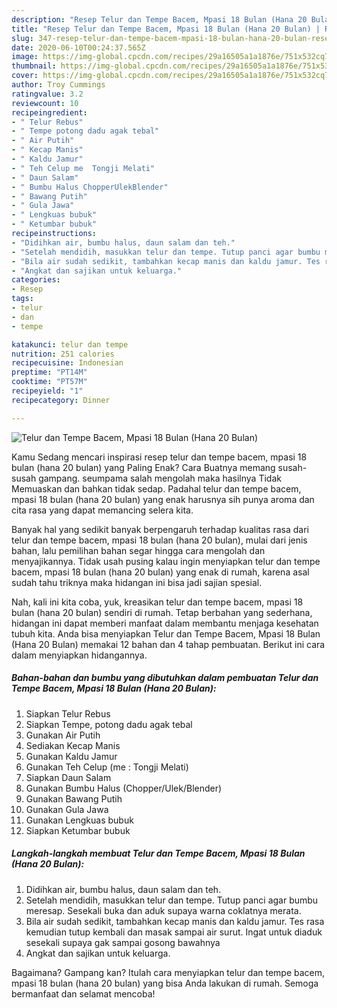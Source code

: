 ```yaml
---
description: "Resep Telur dan Tempe Bacem, Mpasi 18 Bulan (Hana 20 Bulan) | Resep Bumbu Telur dan Tempe Bacem, Mpasi 18 Bulan (Hana 20 Bulan) Yang Mudah Dan Praktis"
title: "Resep Telur dan Tempe Bacem, Mpasi 18 Bulan (Hana 20 Bulan) | Resep Bumbu Telur dan Tempe Bacem, Mpasi 18 Bulan (Hana 20 Bulan) Yang Mudah Dan Praktis"
slug: 347-resep-telur-dan-tempe-bacem-mpasi-18-bulan-hana-20-bulan-resep-bumbu-telur-dan-tempe-bacem-mpasi-18-bulan-hana-20-bulan-yang-mudah-dan-praktis
date: 2020-06-10T00:24:37.565Z
image: https://img-global.cpcdn.com/recipes/29a16505a1a1876e/751x532cq70/telur-dan-tempe-bacem-mpasi-18-bulan-hana-20-bulan-foto-resep-utama.jpg
thumbnail: https://img-global.cpcdn.com/recipes/29a16505a1a1876e/751x532cq70/telur-dan-tempe-bacem-mpasi-18-bulan-hana-20-bulan-foto-resep-utama.jpg
cover: https://img-global.cpcdn.com/recipes/29a16505a1a1876e/751x532cq70/telur-dan-tempe-bacem-mpasi-18-bulan-hana-20-bulan-foto-resep-utama.jpg
author: Troy Cummings
ratingvalue: 3.2
reviewcount: 10
recipeingredient:
- " Telur Rebus"
- " Tempe potong dadu agak tebal"
- " Air Putih"
- " Kecap Manis"
- " Kaldu Jamur"
- " Teh Celup me  Tongji Melati"
- " Daun Salam"
- " Bumbu Halus ChopperUlekBlender"
- " Bawang Putih"
- " Gula Jawa"
- " Lengkuas bubuk"
- " Ketumbar bubuk"
recipeinstructions:
- "Didihkan air, bumbu halus, daun salam dan teh."
- "Setelah mendidih, masukkan telur dan tempe. Tutup panci agar bumbu meresap. Sesekali buka dan aduk supaya warna coklatnya merata."
- "Bila air sudah sedikit, tambahkan kecap manis dan kaldu jamur. Tes rasa kemudian tutup kembali dan masak sampai air surut. Ingat untuk diaduk sesekali supaya gak sampai gosong bawahnya"
- "Angkat dan sajikan untuk keluarga."
categories:
- Resep
tags:
- telur
- dan
- tempe

katakunci: telur dan tempe 
nutrition: 251 calories
recipecuisine: Indonesian
preptime: "PT14M"
cooktime: "PT57M"
recipeyield: "1"
recipecategory: Dinner

---
```



![Telur dan Tempe Bacem, Mpasi 18 Bulan (Hana 20 Bulan)](https://img-global.cpcdn.com/recipes/29a16505a1a1876e/751x532cq70/telur-dan-tempe-bacem-mpasi-18-bulan-hana-20-bulan-foto-resep-utama.jpg)

Kamu Sedang mencari inspirasi resep telur dan tempe bacem, mpasi 18 bulan (hana 20 bulan) yang Paling Enak? Cara Buatnya memang susah-susah gampang. seumpama salah mengolah maka hasilnya Tidak Memuaskan dan bahkan tidak sedap. Padahal telur dan tempe bacem, mpasi 18 bulan (hana 20 bulan) yang enak harusnya sih punya aroma dan cita rasa yang dapat memancing selera kita.



Banyak hal yang sedikit banyak berpengaruh terhadap kualitas rasa dari telur dan tempe bacem, mpasi 18 bulan (hana 20 bulan), mulai dari jenis bahan, lalu pemilihan bahan segar hingga cara mengolah dan menyajikannya. Tidak usah pusing kalau ingin menyiapkan telur dan tempe bacem, mpasi 18 bulan (hana 20 bulan) yang enak di rumah, karena asal sudah tahu triknya maka hidangan ini bisa jadi sajian spesial.


Nah, kali ini kita coba, yuk, kreasikan telur dan tempe bacem, mpasi 18 bulan (hana 20 bulan) sendiri di rumah. Tetap berbahan yang sederhana, hidangan ini dapat memberi manfaat dalam membantu menjaga kesehatan tubuh kita. Anda bisa menyiapkan Telur dan Tempe Bacem, Mpasi 18 Bulan (Hana 20 Bulan) memakai 12 bahan dan 4 tahap pembuatan. Berikut ini cara dalam menyiapkan hidangannya.

<!--inarticleads1-->

##### Bahan-bahan dan bumbu yang dibutuhkan dalam pembuatan Telur dan Tempe Bacem, Mpasi 18 Bulan (Hana 20 Bulan):

1. Siapkan  Telur Rebus
1. Siapkan  Tempe, potong dadu agak tebal
1. Gunakan  Air Putih
1. Sediakan  Kecap Manis
1. Gunakan  Kaldu Jamur
1. Gunakan  Teh Celup (me : Tongji Melati)
1. Siapkan  Daun Salam
1. Gunakan  Bumbu Halus (Chopper/Ulek/Blender)
1. Gunakan  Bawang Putih
1. Gunakan  Gula Jawa
1. Gunakan  Lengkuas bubuk
1. Siapkan  Ketumbar bubuk




<!--inarticleads2-->

##### Langkah-langkah membuat Telur dan Tempe Bacem, Mpasi 18 Bulan (Hana 20 Bulan):

1. Didihkan air, bumbu halus, daun salam dan teh.
1. Setelah mendidih, masukkan telur dan tempe. Tutup panci agar bumbu meresap. Sesekali buka dan aduk supaya warna coklatnya merata.
1. Bila air sudah sedikit, tambahkan kecap manis dan kaldu jamur. Tes rasa kemudian tutup kembali dan masak sampai air surut. Ingat untuk diaduk sesekali supaya gak sampai gosong bawahnya
1. Angkat dan sajikan untuk keluarga.




Bagaimana? Gampang kan? Itulah cara menyiapkan telur dan tempe bacem, mpasi 18 bulan (hana 20 bulan) yang bisa Anda lakukan di rumah. Semoga bermanfaat dan selamat mencoba!
